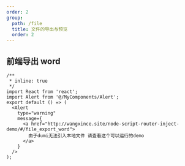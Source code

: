 ```yaml
---
order: 2
group:
  path: /file
  title: 文件的导出与预览
  order: 2
---
```


## 前端导出 word

```tsx
/**
 * inline: true
 */
import React from 'react';
import Alert from '@/MyComponents/Alert';
export default () => (
  <Alert
    type="warning"
    message={
      <a href="http://wangxince.site/node-script-router-inject-demo/#/file_export_word">
        由于dumi无法引入本地文件 请查看这个可以运行的demo
      </a>
    }
  />
);
```

<code src="./index.tsx"></code>
